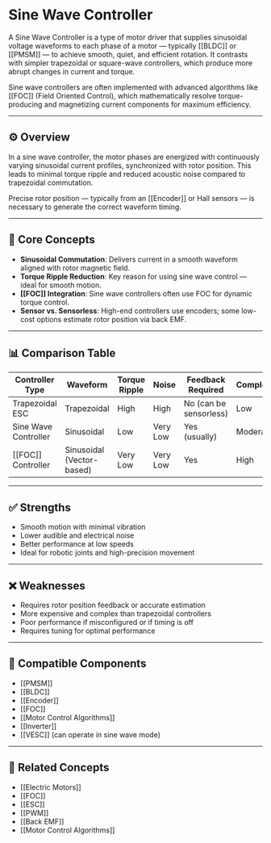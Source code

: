 # Sine Wave Controller

A Sine Wave Controller is a type of motor driver that supplies sinusoidal voltage waveforms to each phase of a motor — typically [[BLDC]] or [[PMSM]] — to achieve smooth, quiet, and efficient rotation. It contrasts with simpler trapezoidal or square-wave controllers, which produce more abrupt changes in current and torque.

Sine wave controllers are often implemented with advanced algorithms like [[FOC]] (Field Oriented Control), which mathematically resolve torque-producing and magnetizing current components for maximum efficiency.

---

## ⚙️ Overview

In a sine wave controller, the motor phases are energized with continuously varying sinusoidal current profiles, synchronized with rotor position. This leads to minimal torque ripple and reduced acoustic noise compared to trapezoidal commutation.

Precise rotor position — typically from an [[Encoder]] or Hall sensors — is necessary to generate the correct waveform timing.

---

## 🧠 Core Concepts

- **Sinusoidal Commutation**: Delivers current in a smooth waveform aligned with rotor magnetic field.
- **Torque Ripple Reduction**: Key reason for using sine wave control — ideal for smooth motion.
- **[[FOC]] Integration**: Sine wave controllers often use FOC for dynamic torque control.
- **Sensor vs. Sensorless**: High-end controllers use encoders; some low-cost options estimate rotor position via back EMF.

---

## 📊 Comparison Table

| Controller Type      | Waveform     | Torque Ripple | Noise     | Feedback Required | Complexity  |
|----------------------|--------------|----------------|-----------|-------------------|-------------|
| Trapezoidal ESC      | Trapezoidal  | High           | High      | No (can be sensorless) | Low        |
| Sine Wave Controller | Sinusoidal   | Low            | Very Low  | Yes (usually)     | Moderate    |
| [[FOC]] Controller   | Sinusoidal (Vector-based) | Very Low  | Very Low  | Yes               | High        |

---

## ✅ Strengths

- Smooth motion with minimal vibration  
- Lower audible and electrical noise  
- Better performance at low speeds  
- Ideal for robotic joints and high-precision movement

---

## ❌ Weaknesses

- Requires rotor position feedback or accurate estimation  
- More expensive and complex than trapezoidal controllers  
- Poor performance if misconfigured or if timing is off  
- Requires tuning for optimal performance

---

## 🧩 Compatible Components

- [[PMSM]]  
- [[BLDC]]  
- [[Encoder]]  
- [[FOC]]  
- [[Motor Control Algorithms]]  
- [[Inverter]]  
- [[VESC]] (can operate in sine wave mode)

---

## 🔗 Related Concepts

- [[Electric Motors]]  
- [[FOC]]  
- [[ESC]]  
- [[PWM]]  
- [[Back EMF]]  
- [[Motor Control Algorithms]]  
